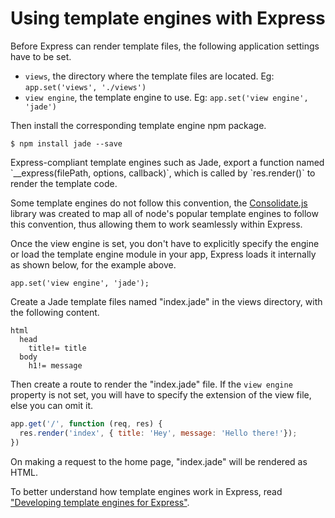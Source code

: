 # Using template engines with Express

Before Express can render template files, the following application settings have to be set.

* `views`, the directory where the template files are located. Eg: `app.set('views', './views')`
* `view engine`, the template engine to use. Eg: `app.set('view engine', 'jade')`

Then install the corresponding template engine npm package.

```
$ npm install jade --save
```

<div class="doc-box doc-notice">
Express-compliant template engines such as Jade, export a function named `__express(filePath, options, callback)`, which is called by `res.render()` to render the template code.

Some template engines do not follow this convention, the [Consolidate.js](https://www.npmjs.org/package/consolidate) library was created to map all of node's popular template engines to follow this convention, thus allowing them to work seamlessly within Express.
</div>

Once the view engine is set, you don't have to explicitly specify the engine or load the template engine module in your app, Express loads it internally as shown below, for the example above.

```
app.set('view engine', 'jade');
```

Create a Jade template files named "index.jade" in the views directory, with the following content.

```
html
  head
    title!= title
  body
    h1!= message
```

Then create a route to render the "index.jade" file. If the `view engine` property is not set, you will have to specify the extension of the view file, else you can omit it.

```js
app.get('/', function (req, res) {
  res.render('index', { title: 'Hey', message: 'Hello there!'});
})
```

On making a request to the home page, "index.jade" will be rendered as HTML.

To better understand how template engines work in Express, read ["Developing template engines for Express"](/advanced/developing-template-engines.html).
